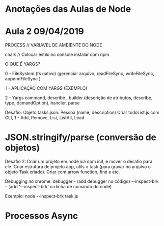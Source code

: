 # Anotações das Aulas de Node

# Aula 2 09/04/2019
PROCESS // VARIAVEL DE AMBIENTE DO NODE

chalk // Colocar estilo no console
instalar com npm

O QUE É YARGS?

0 - FileSystem (fs nativo) (gerenciar arquivo, readFileSync, writeFileSync, appendFileSync )

1 - APLICAÇÃO COM YARGS (EXEMPLO)

2 - Yargs command, describe , builder (descrição de atributos, describe, type, demandOption), handler, parse

Desafio:
Objeto tasks.json: Pessoa (name, description)
Criar todoList.js com CLI,
1 - Add, Remove, List, ListAll, Load

# JSON.stringify/parse (conversão de objetos)

Desafio 2:
Criar um projeto em node via npm init, e mover o desafio para ele.
Criar estrutura de projeto app, utils > task (para gravar no arquivo o objeto Task criado).
Criar com arrow function, find e etc.


Debugging no chrome:
debugger - (add debugger no código)
--inspect-brk - (add '--inspect-brk' na linha de comando do node)

Exemplo:
node --inspect-brk task.js

# Processos Async
